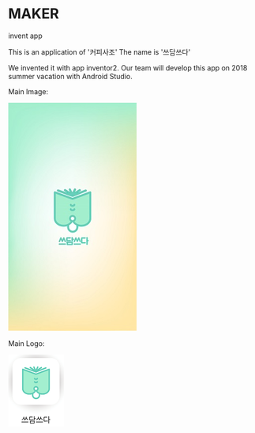 # MAKER
invent app

This is an application of '커피사조'
The name is '쓰담쓰다'

We invented it with app inventor2.
Our team will develop this app on 2018 summer vacation with Android Studio.

Main Image:

![our main image](./pic/main.jpg)

Main Logo:
 
![our logo](./pic/icon.png)
